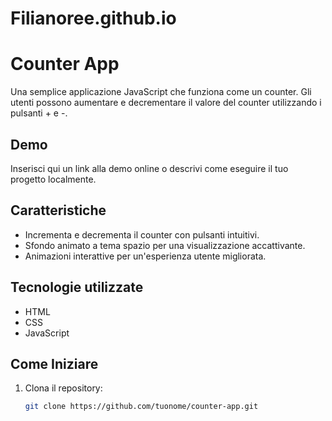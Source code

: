 # Filianoree.github.io


# Counter App


Una semplice applicazione JavaScript che funziona come un counter. Gli utenti possono aumentare e decrementare il valore del counter utilizzando i pulsanti + e -.

## Demo
Inserisci qui un link alla demo online o descrivi come eseguire il tuo progetto localmente.

## Caratteristiche

- Incrementa e decrementa il counter con pulsanti intuitivi.
- Sfondo animato a tema spazio per una visualizzazione accattivante.
- Animazioni interattive per un'esperienza utente migliorata.

## Tecnologie utilizzate

- HTML
- CSS
- JavaScript

## Come Iniziare

1. Clona il repository:

   ```bash
   git clone https://github.com/tuonome/counter-app.git
